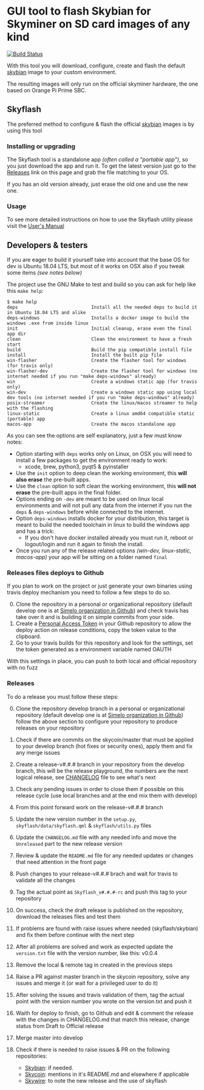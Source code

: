 # GUI tool to flash Skybian for Skyminer on SD card images of any kind

[![Build Status](https://travis-ci.com/skycoin/skyflash.svg?branch=master)](https://travis-ci.com/skycoin/skyflash)

With this tool you will download, configure, create and flash the default [skybian](https://github.com/simelo/skybian) image to your custom environment.

The resulting images will only run on the official skyminer hardware, the one based on Orange Pi Prime SBC.

## Skyflash

The preferred method to configure & flash the official [skybian](https://github.com/simelo/skybian) images is by using this tool

### Installing or upgrading

The Skyflash tool is a standalone app _(often called a "portable app")_, so you just download the app and run it. To get the latest version just go to the [Releases](https://github.com/skycoin/skyflash/releases) link on this page and grab the file matching to your OS.

If you has an old version already, just erase the old one and use the new one.

### Usage

To see more detailed instructions on how to use the Skyflash utility please visit the [User's Manual](USER_MANUAL.md)

## Developers & testers

If you are eager to build it yourself take into account that the base OS for dev is Ubuntu 18.04 LTS, but most of it works on OSX also if you tweak some items _(see notes below)_

The project use the GNU Make to test and build so you can ask for help like this `make help`:

```
$ make help
deps                           Install all the needed deps to build it in Ubuntu 18.04 LTS and alike
deps-windows                   Installs a docker image to build the windows .exe from inside linux
init                           Initial cleanup, erase even the final app dir
clean                          Clean the environment to have a fresh start
build                          Build the pip compatible install file
install                        Install the built pip file
win-flasher                    Create the flasher tool for windows (for travis only)
win-flasher-dev                Create the flasher tool for windows (no internet needed if you run "make deps-windows" already)
win                            Create a windows static app (for travis only)
win-dev                        Create a windows static app using local dev tools (no internet needed if you run "make deps-windows" already)
posix-streamer                 Create the linux/macos streamer to help with the flashing
linux-static                   Create a linux amd64 compatible static (portable) app
macos-app                      Create the macos standalone app
```

As you can see the options are self explanatory, just a few must know notes:

* Option starting with `deps` works only on Linux, on OSX you will need to install a few packages to get the environment ready to work:
  * xcode, brew, python3, pyqt5 & pyinstaller
* Use the `init` option to deep clean the working environment, this **will also erase** the pre-built apps.
* Use the `clean` option to soft clean the working environment, this **will not erase** the pre-built apps in the final folder.
* Options ending on `-dev` are meant to be used on linux local environments and will not pull any data from the internet if you run the `deps` & `deps-windows` before while connected to the internet.
* Option `deps-windows` installs docker for your distribution, this target is meant to build the needed toolchain in linux to build the windows app and has a trick:
  * If you don't have docker installed already you must run it, reboot or logout/login and run it again to finish the install.
* Once you run any of the release related options _(win-dev, linux-static, macos-app)_ your app will be sitting on a folder named `final`

### Releases files deploys to Github

If you plan to work on the project or just generate your own binaries using travis deploy mechanism you need to follow a few steps to do so.

0. Clone the repository in a personal or organizational repository (default develop one is at [Simelo organization in Github](https://github.com/simelo/skyflash)) and check travis has take over it and is building it on simple commits from your side.
0. Create a [Personal Access Token](https://github.com/settings/tokens) in your Github repository to allow the deploy action on release conditions, copy the token value to the clipboard.
0. Go to your travis builds for this repository and look for the settings, set the token generated as a environment variable named OAUTH

With this settings in place, you can push to both local and official repository with no fuzz

### Releases

To do a release you must follow these steps:

0. Clone the repository develop branch in a personal or organizational repository (default develop one is at [Simelo organization in Github](https://github.com/simelo/skyflash)) follow the above section to configure your repository to produce releases on your repository
0. Check if there are commits on the skycoin/master that must be applied to your develop branch (hot fixes or security ones), apply them and fix any merge issues
0. Create a release-v#.#.# branch in your repository from the develop branch, this will be the release playground, the numbers are the next logical release, see [CHANGELOG](CHANGELOG.md) file to see what's next
0. Check any pending issues in order to close them if possible on this release cycle (use local branches and at the end mix them with develop)
0. From this point forward work on the release-v#.#.# branch
0. Update the new version number in the `setup.py`, `skyflash/data/skyflash.qml` & `skyflash/utils.py` files
0. Update the `CHANGELOG.md` file with any needed info and move the `Unreleased` part to the new release version
0. Review & update the `README.md` file for any needed updates or changes that need attention in the front page
0. Push changes to your release-v#.#.# brach and wait for travis to validate all the changes
0. Tag the actual point as `Skyflash_v#.#.#-rc` and push this tag to your repository
0. On success, check the draft release is published on the repository, download the releases files and test them
0. If problems are found with raise issues where needed (skyflash/skybian) and fix them before continue with the next step
0. After all problems are solved and work as expected update the `version.txt` file with the version number, like this: v0.0.4
0. Remove the local & remote tag in created in the previous steps
0. Raise a PR against master branch in the skycoin repository, solve any issues and merge it (or wait for a privileged user to do it)
0. After solving the issues and travis validation of them, tag the actual point with the version number you wrote on the version.txt and push it
0. Waith for deploy to finish, go to Github and edit & comment the release with the changes in CHANGELOG.md that match this release, change status from Draft to Official release
0. Merge master into develop
0. Check if there is needed to raise issues & PR on the following repositories:

    * [Skybian](https://github.com/skycoin/skybian): if needed.
    * [Skycoin](https://github.com/skycoin/skycoin): mentions in it's README.md and elsewhere if applicable
    * [Skywire](https://github.com/skycoin/skywire): to note the new release and the use of skyflash
